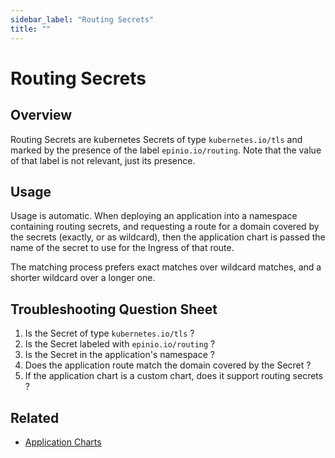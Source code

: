 ```yaml
---
sidebar_label: "Routing Secrets"
title: ""
---
```


# Routing Secrets

## Overview

Routing Secrets are kubernetes Secrets of type `kubernetes.io/tls` and marked by the
presence of the label `epinio.io/routing`. Note that the value of that label is not
relevant, just its presence.

## Usage

Usage is automatic. When deploying an application into a namespace containing routing
secrets, and requesting a route for a domain covered by the secrets (exactly, or as
wildcard), then the application chart is passed the name of the secret to use for the
Ingress of that route.

The matching process prefers exact matches over wildcard matches, and a shorter wildcard
over a longer one.

## Troubleshooting Question Sheet

  1. Is the Secret of type `kubernetes.io/tls` ?
  1. Is the Secret labeled with `epinio.io/routing` ?
  1. Is the Secret in the application's namespace ?
  1. Does the application route match the domain covered by the Secret ?
  1. If the application chart is a custom chart, does it support routing secrets ?

## Related

  - [Application Charts](appcharts.md)
